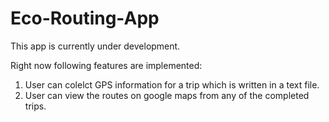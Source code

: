 Eco-Routing-App
===============

This app is currently under development.

Right now following features are implemented:

1. User can colelct GPS information for a trip which is written in a text file.
2. User can view the routes on google maps from any of the completed trips.
